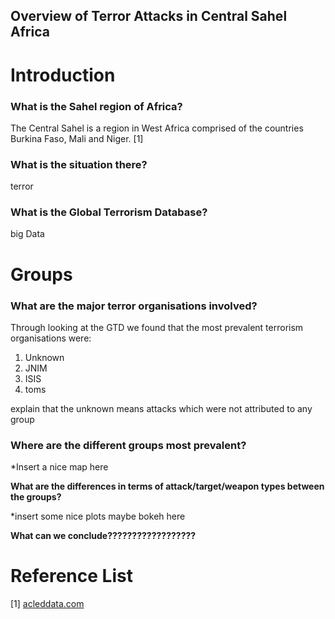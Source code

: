 <h2> Overview of Terror Attacks in Central Sahel Africa <h2>

<h1> Introduction </h1>

<h3>What is the Sahel region of Africa? </h3>
The Central Sahel is a region in West Africa comprised of the countries Burkina Faso, Mali and Niger. [1]

<h3>What is the situation there?</h3>
terror

<h3>What is the Global Terrorism Database?</h3>
big Data

<h1> Groups </h1>

<h3>What are the major terror organisations involved?</h3>
Through looking at the GTD we found that the most prevalent terrorism organisations were:

1. Unknown
2. JNIM
3. ISIS
4. toms

explain that the unknown means attacks which were not attributed to any group

<h3>Where are the different groups most prevalent?</h3>

*Insert a nice map here

**What are the differences in terms of attack/target/weapon types between the groups?**

*insert some nice plots maybe bokeh here 

**What can we conclude??????????????????**

<h1> Reference List </h1>
[1] <a href="https://acleddata.com/conflict-watchlist-2024/sahel/" target="_blank">acleddata.com</a>